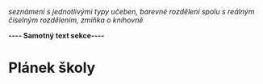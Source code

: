 *seznámení s jednotlivými typy učeben, barevné rozdělení spolu s reálným číselným rozdělením, zmíňka o knihovně*

**---- Samotný text sekce----**

# Plánek školy